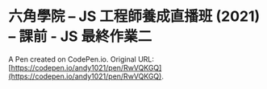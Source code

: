 # 六角學院 – JS 工程師養成直播班 (2021) – 課前 - JS 最終作業二

A Pen created on CodePen.io. Original URL: [https://codepen.io/andy1021/pen/RwVQKGQ](https://codepen.io/andy1021/pen/RwVQKGQ).


